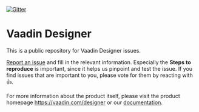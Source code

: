 [![Gitter](https://badges.gitter.im/Join%20Chat.svg)](https://gitter.im/vaadin/designer?utm_source=badge&utm_medium=badge&utm_campaign=pr-badge)

# Vaadin Designer

This is a public repository for Vaadin Designer issues.

[Report an issue](https://github.com/vaadin/designer/issues/new) and fill in the relevant information. Especially the **Steps to reproduce** is important, since it helps us pinpoint and test the issue. If you find issues that are important to you, please vote for them by reacting with :+1:.

For more information about the product itself, please visit the product homepage https://vaadin.com/designer or our [documentation](https://vaadin.com/docs/v10/designer/designer-overview.html).
